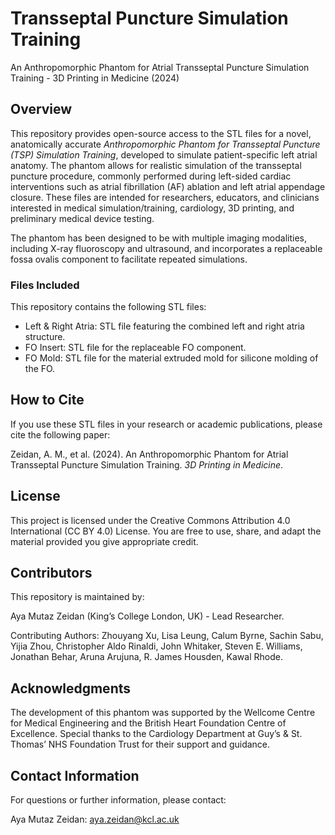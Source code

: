 # Transseptal Puncture Simulation Training
An Anthropomorphic Phantom for Atrial Transseptal Puncture Simulation Training - 3D Printing in Medicine (2024)

## Overview
This repository provides open-source access to the STL files for a novel, anatomically accurate _Anthropomorphic Phantom for Transseptal Puncture (TSP) Simulation Training_, developed to simulate patient-specific left atrial anatomy. The phantom allows for realistic simulation of the transseptal puncture procedure, commonly performed during left-sided cardiac interventions such as atrial fibrillation (AF) ablation and left atrial appendage closure. These files are intended for researchers, educators, and clinicians interested in medical simulation/training, cardiology, 3D printing, and preliminary medical device testing.

The phantom has been designed to be with multiple imaging modalities, including X-ray fluoroscopy and ultrasound, and incorporates a replaceable fossa ovalis component to facilitate repeated simulations.

### Files Included
This repository contains the following STL files:

- Left & Right Atria: STL file featuring the combined left and right atria structure.
- FO Insert: STL file for the replaceable FO component.
- FO Mold: STL file for the material extruded mold for silicone molding of the FO.

## How to Cite
If you use these STL files in your research or academic publications, please cite the following paper:

Zeidan, A. M., et al. (2024). An Anthropomorphic Phantom for Atrial Transseptal Puncture Simulation Training. _3D Printing in Medicine_.

## License
This project is licensed under the Creative Commons Attribution 4.0 International (CC BY 4.0) License. You are free to use, share, and adapt the material provided you give appropriate credit.

## Contributors
This repository is maintained by:

Aya Mutaz Zeidan (King’s College London, UK) - Lead Researcher.

Contributing Authors: Zhouyang Xu, Lisa Leung, Calum Byrne, Sachin Sabu, Yijia Zhou, Christopher Aldo Rinaldi, John Whitaker, Steven E. Williams, Jonathan Behar, Aruna Arujuna, R. James Housden, Kawal Rhode.

## Acknowledgments
The development of this phantom was supported by the Wellcome Centre for Medical Engineering and the British Heart Foundation Centre of Excellence. Special thanks to the Cardiology Department at Guy’s & St. Thomas’ NHS Foundation Trust for their support and guidance.

## Contact Information
For questions or further information, please contact:

Aya Mutaz Zeidan: aya.zeidan@kcl.ac.uk
